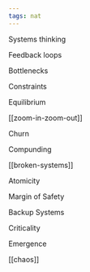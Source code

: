 ```yaml
---
tags: nat
---
```


Systems thinking 
 
Feedback loops 

Bottlenecks

Constraints

Equilibrium

[[zoom-in-zoom-out]]

Churn

Compunding 

[[broken-systems]]

Atomicity

Margin of Safety  

Backup Systems

Criticality

Emergence

[[chaos]]